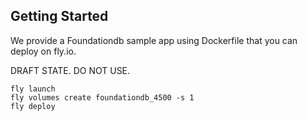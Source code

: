 ## Getting Started

We provide a Foundationdb sample app using Dockerfile that you can deploy on fly.io.

DRAFT STATE. DO NOT USE.

```
fly launch
fly volumes create foundationdb_4500 -s 1
fly deploy
```